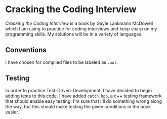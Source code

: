 # Cracking the Coding Interview
_Cracking the Coding Interview_ is a book by Gayle Laakmann McDowell which I am using to practice for coding interviews and keep sharp on my programming skills. My solutions will be in a variety of languages.

## Conventions
I have chosen for compiled files to be labeled as `.out`.

## Testing
In order to practice Test-Driven-Development, I have decided to begin adding tests to this code. I have added `catch.hpp`, a c++ testing framework that should enable easy testing. I'm sure that I'll do something wrong along the way, but this should make testing the given conditions in the book easier.`
